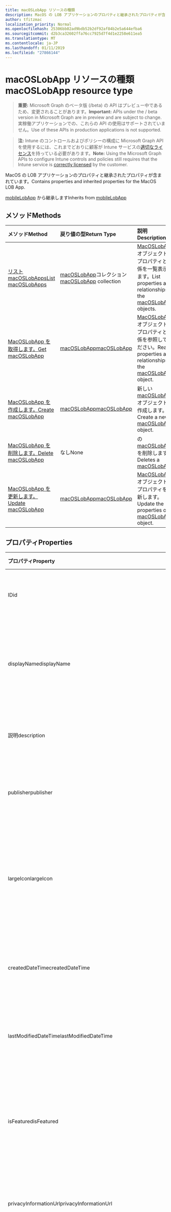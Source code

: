 ```yaml
---
title: macOSLobApp リソースの種類
description: MacOS の LOB アプリケーションのプロパティと継承されたプロパティが含まれています。
author: tfitzmac
localization_priority: Normal
ms.openlocfilehash: 25306bb02ad9bdb52b2df92af84b2e5a644efba6
ms.sourcegitcommit: d2b3ca32602ffa76cc7925d7f4d1e2258e611ea5
ms.translationtype: MT
ms.contentlocale: ja-JP
ms.lasthandoff: 01/11/2019
ms.locfileid: "27866144"
---
```

# <a name="macoslobapp-resource-type"></a><span data-ttu-id="ab895-103">macOSLobApp リソースの種類</span><span class="sxs-lookup"><span data-stu-id="ab895-103">macOSLobApp resource type</span></span>

> <span data-ttu-id="ab895-104">**重要:** Microsoft Graph のベータ版 (/beta) の API はプレビュー中であるため、変更されることがあります。</span><span class="sxs-lookup"><span data-stu-id="ab895-104">**Important:** APIs under the / beta version in Microsoft Graph are in preview and are subject to change.</span></span> <span data-ttu-id="ab895-105">実稼働アプリケーションでの、これらの API の使用はサポートされていません。</span><span class="sxs-lookup"><span data-stu-id="ab895-105">Use of these APIs in production applications is not supported.</span></span>

> <span data-ttu-id="ab895-106">**注:** Intune のコントロールおよびポリシーの構成に Microsoft Graph API を使用するには、これまでどおりに顧客が Intune サービスの[適切なライセンス](https://go.microsoft.com/fwlink/?linkid=839381)を持っている必要があります。</span><span class="sxs-lookup"><span data-stu-id="ab895-106">**Note:** Using the Microsoft Graph APIs to configure Intune controls and policies still requires that the Intune service is [correctly licensed](https://go.microsoft.com/fwlink/?linkid=839381) by the customer.</span></span>

<span data-ttu-id="ab895-107">MacOS の LOB アプリケーションのプロパティと継承されたプロパティが含まれています。</span><span class="sxs-lookup"><span data-stu-id="ab895-107">Contains properties and inherited properties for the MacOS LOB App.</span></span>

<span data-ttu-id="ab895-108">[mobileLobApp](../resources/intune-apps-mobilelobapp.md) から継承します</span><span class="sxs-lookup"><span data-stu-id="ab895-108">Inherits from [mobileLobApp](../resources/intune-apps-mobilelobapp.md)</span></span>

## <a name="methods"></a><span data-ttu-id="ab895-109">メソッド</span><span class="sxs-lookup"><span data-stu-id="ab895-109">Methods</span></span>
|<span data-ttu-id="ab895-110">メソッド</span><span class="sxs-lookup"><span data-stu-id="ab895-110">Method</span></span>|<span data-ttu-id="ab895-111">戻り値の型</span><span class="sxs-lookup"><span data-stu-id="ab895-111">Return Type</span></span>|<span data-ttu-id="ab895-112">説明</span><span class="sxs-lookup"><span data-stu-id="ab895-112">Description</span></span>|
|:---|:---|:---|
|[<span data-ttu-id="ab895-113">リスト macOSLobApps</span><span class="sxs-lookup"><span data-stu-id="ab895-113">List macOSLobApps</span></span>](../api/intune-apps-macoslobapp-list.md)|<span data-ttu-id="ab895-114">[macOSLobApp](../resources/intune-apps-macoslobapp.md)コレクション</span><span class="sxs-lookup"><span data-stu-id="ab895-114">[macOSLobApp](../resources/intune-apps-macoslobapp.md) collection</span></span>|<span data-ttu-id="ab895-115">[MacOSLobApp](../resources/intune-apps-macoslobapp.md)オブジェクトのプロパティと関係を一覧表示します。</span><span class="sxs-lookup"><span data-stu-id="ab895-115">List properties and relationships of the [macOSLobApp](../resources/intune-apps-macoslobapp.md) objects.</span></span>|
|[<span data-ttu-id="ab895-116">MacOSLobApp を取得します。</span><span class="sxs-lookup"><span data-stu-id="ab895-116">Get macOSLobApp</span></span>](../api/intune-apps-macoslobapp-get.md)|[<span data-ttu-id="ab895-117">macOSLobApp</span><span class="sxs-lookup"><span data-stu-id="ab895-117">macOSLobApp</span></span>](../resources/intune-apps-macoslobapp.md)|<span data-ttu-id="ab895-118">[MacOSLobApp](../resources/intune-apps-macoslobapp.md)オブジェクトのプロパティと関係を参照してください。</span><span class="sxs-lookup"><span data-stu-id="ab895-118">Read properties and relationships of the [macOSLobApp](../resources/intune-apps-macoslobapp.md) object.</span></span>|
|[<span data-ttu-id="ab895-119">MacOSLobApp を作成します。</span><span class="sxs-lookup"><span data-stu-id="ab895-119">Create macOSLobApp</span></span>](../api/intune-apps-macoslobapp-create.md)|[<span data-ttu-id="ab895-120">macOSLobApp</span><span class="sxs-lookup"><span data-stu-id="ab895-120">macOSLobApp</span></span>](../resources/intune-apps-macoslobapp.md)|<span data-ttu-id="ab895-121">新しい[macOSLobApp](../resources/intune-apps-macoslobapp.md)オブジェクトを作成します。</span><span class="sxs-lookup"><span data-stu-id="ab895-121">Create a new [macOSLobApp](../resources/intune-apps-macoslobapp.md) object.</span></span>|
|[<span data-ttu-id="ab895-122">MacOSLobApp を削除します。</span><span class="sxs-lookup"><span data-stu-id="ab895-122">Delete macOSLobApp</span></span>](../api/intune-apps-macoslobapp-delete.md)|<span data-ttu-id="ab895-123">なし</span><span class="sxs-lookup"><span data-stu-id="ab895-123">None</span></span>|<span data-ttu-id="ab895-124">の[macOSLobApp](../resources/intune-apps-macoslobapp.md)を削除します。</span><span class="sxs-lookup"><span data-stu-id="ab895-124">Deletes a [macOSLobApp](../resources/intune-apps-macoslobapp.md).</span></span>|
|[<span data-ttu-id="ab895-125">MacOSLobApp を更新します。</span><span class="sxs-lookup"><span data-stu-id="ab895-125">Update macOSLobApp</span></span>](../api/intune-apps-macoslobapp-update.md)|[<span data-ttu-id="ab895-126">macOSLobApp</span><span class="sxs-lookup"><span data-stu-id="ab895-126">macOSLobApp</span></span>](../resources/intune-apps-macoslobapp.md)|<span data-ttu-id="ab895-127">[MacOSLobApp](../resources/intune-apps-macoslobapp.md)オブジェクトのプロパティを更新します。</span><span class="sxs-lookup"><span data-stu-id="ab895-127">Update the properties of a [macOSLobApp](../resources/intune-apps-macoslobapp.md) object.</span></span>|

## <a name="properties"></a><span data-ttu-id="ab895-128">プロパティ</span><span class="sxs-lookup"><span data-stu-id="ab895-128">Properties</span></span>
|<span data-ttu-id="ab895-129">プロパティ</span><span class="sxs-lookup"><span data-stu-id="ab895-129">Property</span></span>|<span data-ttu-id="ab895-130">種類</span><span class="sxs-lookup"><span data-stu-id="ab895-130">Type</span></span>|<span data-ttu-id="ab895-131">説明</span><span class="sxs-lookup"><span data-stu-id="ab895-131">Description</span></span>|
|:---|:---|:---|
|<span data-ttu-id="ab895-132">ID</span><span class="sxs-lookup"><span data-stu-id="ab895-132">id</span></span>|<span data-ttu-id="ab895-133">String</span><span class="sxs-lookup"><span data-stu-id="ab895-133">String</span></span>|<span data-ttu-id="ab895-134">エンティティのキー。</span><span class="sxs-lookup"><span data-stu-id="ab895-134">Key of the entity.</span></span> <span data-ttu-id="ab895-135">[mobileApp](../resources/intune-apps-mobileapp.md) から継承します</span><span class="sxs-lookup"><span data-stu-id="ab895-135">Inherited from [mobileApp](../resources/intune-apps-mobileapp.md)</span></span>|
|<span data-ttu-id="ab895-136">displayName</span><span class="sxs-lookup"><span data-stu-id="ab895-136">displayName</span></span>|<span data-ttu-id="ab895-137">String</span><span class="sxs-lookup"><span data-stu-id="ab895-137">String</span></span>|<span data-ttu-id="ab895-138">管理者が提供またはインポートしたアプリのタイトル。</span><span class="sxs-lookup"><span data-stu-id="ab895-138">The admin provided or imported title of the app.</span></span> <span data-ttu-id="ab895-139">[mobileApp](../resources/intune-apps-mobileapp.md) から継承します</span><span class="sxs-lookup"><span data-stu-id="ab895-139">Inherited from [mobileApp](../resources/intune-apps-mobileapp.md)</span></span>|
|<span data-ttu-id="ab895-140">説明</span><span class="sxs-lookup"><span data-stu-id="ab895-140">description</span></span>|<span data-ttu-id="ab895-141">String</span><span class="sxs-lookup"><span data-stu-id="ab895-141">String</span></span>|<span data-ttu-id="ab895-142">アプリの説明。</span><span class="sxs-lookup"><span data-stu-id="ab895-142">The description of the app.</span></span> <span data-ttu-id="ab895-143">[mobileApp](../resources/intune-apps-mobileapp.md) から継承します</span><span class="sxs-lookup"><span data-stu-id="ab895-143">Inherited from [mobileApp](../resources/intune-apps-mobileapp.md)</span></span>|
|<span data-ttu-id="ab895-144">publisher</span><span class="sxs-lookup"><span data-stu-id="ab895-144">publisher</span></span>|<span data-ttu-id="ab895-145">String</span><span class="sxs-lookup"><span data-stu-id="ab895-145">String</span></span>|<span data-ttu-id="ab895-146">アプリの発行元。</span><span class="sxs-lookup"><span data-stu-id="ab895-146">The publisher of the app.</span></span> <span data-ttu-id="ab895-147">[mobileApp](../resources/intune-apps-mobileapp.md) から継承します</span><span class="sxs-lookup"><span data-stu-id="ab895-147">Inherited from [mobileApp](../resources/intune-apps-mobileapp.md)</span></span>|
|<span data-ttu-id="ab895-148">largeIcon</span><span class="sxs-lookup"><span data-stu-id="ab895-148">largeIcon</span></span>|[<span data-ttu-id="ab895-149">mimeContent</span><span class="sxs-lookup"><span data-stu-id="ab895-149">mimeContent</span></span>](../resources/intune-shared-mimecontent.md)|<span data-ttu-id="ab895-150">アプリの詳細に表示され、アイコンのアップロードに使用される大きなアイコン。</span><span class="sxs-lookup"><span data-stu-id="ab895-150">The large icon, to be displayed in the app details and used for upload of the icon.</span></span> <span data-ttu-id="ab895-151">[mobileApp](../resources/intune-apps-mobileapp.md) から継承します</span><span class="sxs-lookup"><span data-stu-id="ab895-151">Inherited from [mobileApp](../resources/intune-apps-mobileapp.md)</span></span>|
|<span data-ttu-id="ab895-152">createdDateTime</span><span class="sxs-lookup"><span data-stu-id="ab895-152">createdDateTime</span></span>|<span data-ttu-id="ab895-153">DateTimeOffset</span><span class="sxs-lookup"><span data-stu-id="ab895-153">DateTimeOffset</span></span>|<span data-ttu-id="ab895-154">アプリが作成された日時。</span><span class="sxs-lookup"><span data-stu-id="ab895-154">The date and time the app was created.</span></span> <span data-ttu-id="ab895-155">[mobileApp](../resources/intune-apps-mobileapp.md) から継承します</span><span class="sxs-lookup"><span data-stu-id="ab895-155">Inherited from [mobileApp](../resources/intune-apps-mobileapp.md)</span></span>|
|<span data-ttu-id="ab895-156">lastModifiedDateTime</span><span class="sxs-lookup"><span data-stu-id="ab895-156">lastModifiedDateTime</span></span>|<span data-ttu-id="ab895-157">DateTimeOffset</span><span class="sxs-lookup"><span data-stu-id="ab895-157">DateTimeOffset</span></span>|<span data-ttu-id="ab895-158">アプリが最後に変更された日時。</span><span class="sxs-lookup"><span data-stu-id="ab895-158">The date and time the app was last modified.</span></span> <span data-ttu-id="ab895-159">[mobileApp](../resources/intune-apps-mobileapp.md) から継承します</span><span class="sxs-lookup"><span data-stu-id="ab895-159">Inherited from [mobileApp](../resources/intune-apps-mobileapp.md)</span></span>|
|<span data-ttu-id="ab895-160">isFeatured</span><span class="sxs-lookup"><span data-stu-id="ab895-160">isFeatured</span></span>|<span data-ttu-id="ab895-161">Boolean</span><span class="sxs-lookup"><span data-stu-id="ab895-161">Boolean</span></span>|<span data-ttu-id="ab895-162">アプリが管理者のおすすめとしてマークされたかどうかを示す値。[mobileApp](../resources/intune-apps-mobileapp.md) から継承します</span><span class="sxs-lookup"><span data-stu-id="ab895-162">The value indicating whether the app is marked as featured by the admin. Inherited from [mobileApp](../resources/intune-apps-mobileapp.md)</span></span>|
|<span data-ttu-id="ab895-163">privacyInformationUrl</span><span class="sxs-lookup"><span data-stu-id="ab895-163">privacyInformationUrl</span></span>|<span data-ttu-id="ab895-164">String</span><span class="sxs-lookup"><span data-stu-id="ab895-164">String</span></span>|<span data-ttu-id="ab895-165">プライバシーに関する声明の URL。</span><span class="sxs-lookup"><span data-stu-id="ab895-165">The privacy statement Url.</span></span> <span data-ttu-id="ab895-166">[mobileApp](../resources/intune-apps-mobileapp.md) から継承します</span><span class="sxs-lookup"><span data-stu-id="ab895-166">Inherited from [mobileApp](../resources/intune-apps-mobileapp.md)</span></span>|
|<span data-ttu-id="ab895-167">informationUrl</span><span class="sxs-lookup"><span data-stu-id="ab895-167">informationUrl</span></span>|<span data-ttu-id="ab895-168">String</span><span class="sxs-lookup"><span data-stu-id="ab895-168">String</span></span>|<span data-ttu-id="ab895-169">詳細情報の URL。</span><span class="sxs-lookup"><span data-stu-id="ab895-169">The more information Url.</span></span> <span data-ttu-id="ab895-170">[mobileApp](../resources/intune-apps-mobileapp.md) から継承します</span><span class="sxs-lookup"><span data-stu-id="ab895-170">Inherited from [mobileApp](../resources/intune-apps-mobileapp.md)</span></span>|
|<span data-ttu-id="ab895-171">owner</span><span class="sxs-lookup"><span data-stu-id="ab895-171">owner</span></span>|<span data-ttu-id="ab895-172">String</span><span class="sxs-lookup"><span data-stu-id="ab895-172">String</span></span>|<span data-ttu-id="ab895-173">アプリの所有者。</span><span class="sxs-lookup"><span data-stu-id="ab895-173">The owner of the app.</span></span> <span data-ttu-id="ab895-174">[mobileApp](../resources/intune-apps-mobileapp.md) から継承します</span><span class="sxs-lookup"><span data-stu-id="ab895-174">Inherited from [mobileApp](../resources/intune-apps-mobileapp.md)</span></span>|
|<span data-ttu-id="ab895-175">developer</span><span class="sxs-lookup"><span data-stu-id="ab895-175">developer</span></span>|<span data-ttu-id="ab895-176">String</span><span class="sxs-lookup"><span data-stu-id="ab895-176">String</span></span>|<span data-ttu-id="ab895-177">アプリの開発者。</span><span class="sxs-lookup"><span data-stu-id="ab895-177">The developer of the app.</span></span> <span data-ttu-id="ab895-178">[mobileApp](../resources/intune-apps-mobileapp.md) から継承します</span><span class="sxs-lookup"><span data-stu-id="ab895-178">Inherited from [mobileApp](../resources/intune-apps-mobileapp.md)</span></span>|
|<span data-ttu-id="ab895-179">notes</span><span class="sxs-lookup"><span data-stu-id="ab895-179">notes</span></span>|<span data-ttu-id="ab895-180">String</span><span class="sxs-lookup"><span data-stu-id="ab895-180">String</span></span>|<span data-ttu-id="ab895-181">アプリ用のメモ。</span><span class="sxs-lookup"><span data-stu-id="ab895-181">Notes for the app.</span></span> <span data-ttu-id="ab895-182">[mobileApp](../resources/intune-apps-mobileapp.md) から継承します</span><span class="sxs-lookup"><span data-stu-id="ab895-182">Inherited from [mobileApp](../resources/intune-apps-mobileapp.md)</span></span>|
|<span data-ttu-id="ab895-183">uploadState</span><span class="sxs-lookup"><span data-stu-id="ab895-183">uploadState</span></span>|<span data-ttu-id="ab895-184">Int32</span><span class="sxs-lookup"><span data-stu-id="ab895-184">Int32</span></span>|<span data-ttu-id="ab895-185">アップロードの状態です。</span><span class="sxs-lookup"><span data-stu-id="ab895-185">The upload state.</span></span> <span data-ttu-id="ab895-186">[mobileApp](../resources/intune-apps-mobileapp.md) から継承します</span><span class="sxs-lookup"><span data-stu-id="ab895-186">Inherited from [mobileApp](../resources/intune-apps-mobileapp.md)</span></span>|
|<span data-ttu-id="ab895-187">publishingState</span><span class="sxs-lookup"><span data-stu-id="ab895-187">publishingState</span></span>|[<span data-ttu-id="ab895-188">mobileAppPublishingState</span><span class="sxs-lookup"><span data-stu-id="ab895-188">mobileAppPublishingState</span></span>](../resources/intune-apps-mobileapppublishingstate.md)|<span data-ttu-id="ab895-189">アプリの発行の状態。</span><span class="sxs-lookup"><span data-stu-id="ab895-189">The publishing state for the app.</span></span> <span data-ttu-id="ab895-190">アプリが発行されていない限り、アプリを割り当てることができません。</span><span class="sxs-lookup"><span data-stu-id="ab895-190">The app cannot be assigned unless the app is published.</span></span> <span data-ttu-id="ab895-191">[MobileApp](../resources/intune-apps-mobileapp.md)から継承されます。</span><span class="sxs-lookup"><span data-stu-id="ab895-191">Inherited from [mobileApp](../resources/intune-apps-mobileapp.md).</span></span> <span data-ttu-id="ab895-192">可能な値は、`notPublished`、`processing`、`published` です。</span><span class="sxs-lookup"><span data-stu-id="ab895-192">Possible values are: `notPublished`, `processing`, `published`.</span></span>|
|<span data-ttu-id="ab895-193">committedContentVersion</span><span class="sxs-lookup"><span data-stu-id="ab895-193">committedContentVersion</span></span>|<span data-ttu-id="ab895-194">String</span><span class="sxs-lookup"><span data-stu-id="ab895-194">String</span></span>|<span data-ttu-id="ab895-195">内部にコミットされたコンテンツのバージョン。</span><span class="sxs-lookup"><span data-stu-id="ab895-195">The internal committed content version.</span></span> <span data-ttu-id="ab895-196">[mobileLobApp](../resources/intune-apps-mobilelobapp.md) から継承します</span><span class="sxs-lookup"><span data-stu-id="ab895-196">Inherited from [mobileLobApp](../resources/intune-apps-mobilelobapp.md)</span></span>|
|<span data-ttu-id="ab895-197">fileName</span><span class="sxs-lookup"><span data-stu-id="ab895-197">fileName</span></span>|<span data-ttu-id="ab895-198">String</span><span class="sxs-lookup"><span data-stu-id="ab895-198">String</span></span>|<span data-ttu-id="ab895-199">メインの Lob アプリケーションのファイル名。</span><span class="sxs-lookup"><span data-stu-id="ab895-199">The name of the main Lob application file.</span></span> <span data-ttu-id="ab895-200">[mobileLobApp](../resources/intune-apps-mobilelobapp.md) から継承します</span><span class="sxs-lookup"><span data-stu-id="ab895-200">Inherited from [mobileLobApp](../resources/intune-apps-mobilelobapp.md)</span></span>|
|<span data-ttu-id="ab895-201">size</span><span class="sxs-lookup"><span data-stu-id="ab895-201">size</span></span>|<span data-ttu-id="ab895-202">Int64</span><span class="sxs-lookup"><span data-stu-id="ab895-202">Int64</span></span>|<span data-ttu-id="ab895-203">アップロードされたすべてのファイルを含む合計サイズ。</span><span class="sxs-lookup"><span data-stu-id="ab895-203">The total size, including all uploaded files.</span></span> <span data-ttu-id="ab895-204">[mobileLobApp](../resources/intune-apps-mobilelobapp.md) から継承します</span><span class="sxs-lookup"><span data-stu-id="ab895-204">Inherited from [mobileLobApp](../resources/intune-apps-mobilelobapp.md)</span></span>|
|<span data-ttu-id="ab895-205">bundleId</span><span class="sxs-lookup"><span data-stu-id="ab895-205">bundleId</span></span>|<span data-ttu-id="ab895-206">String</span><span class="sxs-lookup"><span data-stu-id="ab895-206">String</span></span>|<span data-ttu-id="ab895-207">バンドル id です。</span><span class="sxs-lookup"><span data-stu-id="ab895-207">The bundle id.</span></span>|
|<span data-ttu-id="ab895-208">minimumSupportedOperatingSystem</span><span class="sxs-lookup"><span data-stu-id="ab895-208">minimumSupportedOperatingSystem</span></span>|[<span data-ttu-id="ab895-209">macOSMinimumOperatingSystem</span><span class="sxs-lookup"><span data-stu-id="ab895-209">macOSMinimumOperatingSystem</span></span>](../resources/intune-apps-macosminimumoperatingsystem.md)|<span data-ttu-id="ab895-210">該当するオペレーティング システムの最小の値です。</span><span class="sxs-lookup"><span data-stu-id="ab895-210">The value for the minimum applicable operating system.</span></span>|
|<span data-ttu-id="ab895-211">buildNumber</span><span class="sxs-lookup"><span data-stu-id="ab895-211">buildNumber</span></span>|<span data-ttu-id="ab895-212">String</span><span class="sxs-lookup"><span data-stu-id="ab895-212">String</span></span>|<span data-ttu-id="ab895-213">MacOS の基幹業務 (LoB) アプリケーションのビルド番号です。</span><span class="sxs-lookup"><span data-stu-id="ab895-213">The build number of MacOS Line of Business (LoB) app.</span></span>|
|<span data-ttu-id="ab895-214">VersionNumber</span><span class="sxs-lookup"><span data-stu-id="ab895-214">versionNumber</span></span>|<span data-ttu-id="ab895-215">String</span><span class="sxs-lookup"><span data-stu-id="ab895-215">String</span></span>|<span data-ttu-id="ab895-216">MacOS の基幹業務 (LoB) アプリケーションのバージョン番号です。</span><span class="sxs-lookup"><span data-stu-id="ab895-216">The version number of MacOS Line of Business (LoB) app.</span></span>|
|<span data-ttu-id="ab895-217">childApps</span><span class="sxs-lookup"><span data-stu-id="ab895-217">childApps</span></span>|<span data-ttu-id="ab895-218">[macOSLobChildApp](../resources/intune-apps-macoslobchildapp.md)コレクション</span><span class="sxs-lookup"><span data-stu-id="ab895-218">[macOSLobChildApp](../resources/intune-apps-macoslobchildapp.md) collection</span></span>|<span data-ttu-id="ab895-219">このバンドル パッケージ内のアプリケーションのリスト</span><span class="sxs-lookup"><span data-stu-id="ab895-219">The app list in this bundle package</span></span>|
|<span data-ttu-id="ab895-220">identityVersion</span><span class="sxs-lookup"><span data-stu-id="ab895-220">identityVersion</span></span>|<span data-ttu-id="ab895-221">String</span><span class="sxs-lookup"><span data-stu-id="ab895-221">String</span></span>|<span data-ttu-id="ab895-222">ID のバージョン。</span><span class="sxs-lookup"><span data-stu-id="ab895-222">The identity version.</span></span>|
|<span data-ttu-id="ab895-223">md5HashChunkSize</span><span class="sxs-lookup"><span data-stu-id="ab895-223">md5HashChunkSize</span></span>|<span data-ttu-id="ab895-224">Int32</span><span class="sxs-lookup"><span data-stu-id="ab895-224">Int32</span></span>|<span data-ttu-id="ab895-225">MD5 ハッシュのチャンク ・ サイズ</span><span class="sxs-lookup"><span data-stu-id="ab895-225">The chunk size for MD5 hash</span></span>|
|<span data-ttu-id="ab895-226">md5Hash</span><span class="sxs-lookup"><span data-stu-id="ab895-226">md5Hash</span></span>|<span data-ttu-id="ab895-227">String コレクション</span><span class="sxs-lookup"><span data-stu-id="ab895-227">String collection</span></span>|<span data-ttu-id="ab895-228">MD5 のハッシュ コード</span><span class="sxs-lookup"><span data-stu-id="ab895-228">The MD5 hash codes</span></span>|
|<span data-ttu-id="ab895-229">ignoreVersionDetection</span><span class="sxs-lookup"><span data-stu-id="ab895-229">ignoreVersionDetection</span></span>|<span data-ttu-id="ab895-230">Boolean</span><span class="sxs-lookup"><span data-stu-id="ab895-230">Boolean</span></span>|<span data-ttu-id="ab895-231">アプリをデバイスにインストールした後に、アプリのバージョンを使用してアプリを検出するかどうかを制御するブール値。</span><span class="sxs-lookup"><span data-stu-id="ab895-231">A boolean to control whether the app's version will be used to detect the app after it is installed on a device.</span></span> <span data-ttu-id="ab895-232">MacOS の自己更新機能を使用する基幹業務 (LoB) アプリケーションは、true に設定します。</span><span class="sxs-lookup"><span data-stu-id="ab895-232">Set this to true for macOS Line of Business (LoB) apps that use a self update feature.</span></span>|

## <a name="relationships"></a><span data-ttu-id="ab895-233">リレーションシップ</span><span class="sxs-lookup"><span data-stu-id="ab895-233">Relationships</span></span>
|<span data-ttu-id="ab895-234">リレーションシップ</span><span class="sxs-lookup"><span data-stu-id="ab895-234">Relationship</span></span>|<span data-ttu-id="ab895-235">型</span><span class="sxs-lookup"><span data-stu-id="ab895-235">Type</span></span>|<span data-ttu-id="ab895-236">説明</span><span class="sxs-lookup"><span data-stu-id="ab895-236">Description</span></span>|
|:---|:---|:---|
|<span data-ttu-id="ab895-237">categories</span><span class="sxs-lookup"><span data-stu-id="ab895-237">categories</span></span>|<span data-ttu-id="ab895-238">[mobileAppCategory](../resources/intune-apps-mobileappcategory.md) コレクション</span><span class="sxs-lookup"><span data-stu-id="ab895-238">[mobileAppCategory](../resources/intune-apps-mobileappcategory.md) collection</span></span>|<span data-ttu-id="ab895-239">このアプリのカテゴリのリスト。</span><span class="sxs-lookup"><span data-stu-id="ab895-239">The list of categories for this app.</span></span> <span data-ttu-id="ab895-240">[mobileApp](../resources/intune-apps-mobileapp.md) から継承します</span><span class="sxs-lookup"><span data-stu-id="ab895-240">Inherited from [mobileApp](../resources/intune-apps-mobileapp.md)</span></span>|
|<span data-ttu-id="ab895-241">assignments</span><span class="sxs-lookup"><span data-stu-id="ab895-241">assignments</span></span>|<span data-ttu-id="ab895-242">[mobileAppAssignment](../resources/intune-apps-mobileappassignment.md) コレクション</span><span class="sxs-lookup"><span data-stu-id="ab895-242">[mobileAppAssignment](../resources/intune-apps-mobileappassignment.md) collection</span></span>|<span data-ttu-id="ab895-243">このモバイル アプリのグループ割り当てのリスト。</span><span class="sxs-lookup"><span data-stu-id="ab895-243">The list of group assignments for this mobile app.</span></span> <span data-ttu-id="ab895-244">[mobileApp](../resources/intune-apps-mobileapp.md) から継承します</span><span class="sxs-lookup"><span data-stu-id="ab895-244">Inherited from [mobileApp](../resources/intune-apps-mobileapp.md)</span></span>|
|<span data-ttu-id="ab895-245">installSummary</span><span class="sxs-lookup"><span data-stu-id="ab895-245">installSummary</span></span>|[<span data-ttu-id="ab895-246">mobileAppInstallSummary</span><span class="sxs-lookup"><span data-stu-id="ab895-246">mobileAppInstallSummary</span></span>](../resources/intune-apps-mobileappinstallsummary.md)|<span data-ttu-id="ab895-247">モバイル アプリ インストール概要です。</span><span class="sxs-lookup"><span data-stu-id="ab895-247">Mobile App Install Summary.</span></span> <span data-ttu-id="ab895-248">[mobileApp](../resources/intune-apps-mobileapp.md) から継承します</span><span class="sxs-lookup"><span data-stu-id="ab895-248">Inherited from [mobileApp](../resources/intune-apps-mobileapp.md)</span></span>|
|<span data-ttu-id="ab895-249">deviceStatuses</span><span class="sxs-lookup"><span data-stu-id="ab895-249">deviceStatuses</span></span>|<span data-ttu-id="ab895-250">[mobileAppInstallStatus](../resources/intune-apps-mobileappinstallstatus.md)コレクション</span><span class="sxs-lookup"><span data-stu-id="ab895-250">[mobileAppInstallStatus](../resources/intune-apps-mobileappinstallstatus.md) collection</span></span>|<span data-ttu-id="ab895-251">このモバイル アプリケーションのインストール状況の一覧です。</span><span class="sxs-lookup"><span data-stu-id="ab895-251">The list of installation states for this mobile app.</span></span> <span data-ttu-id="ab895-252">[mobileApp](../resources/intune-apps-mobileapp.md) から継承します</span><span class="sxs-lookup"><span data-stu-id="ab895-252">Inherited from [mobileApp](../resources/intune-apps-mobileapp.md)</span></span>|
|<span data-ttu-id="ab895-253">userStatuses</span><span class="sxs-lookup"><span data-stu-id="ab895-253">userStatuses</span></span>|<span data-ttu-id="ab895-254">[userAppInstallStatus](../resources/intune-apps-userappinstallstatus.md)コレクション</span><span class="sxs-lookup"><span data-stu-id="ab895-254">[userAppInstallStatus](../resources/intune-apps-userappinstallstatus.md) collection</span></span>|<span data-ttu-id="ab895-255">このモバイル アプリケーションのインストール状況の一覧です。</span><span class="sxs-lookup"><span data-stu-id="ab895-255">The list of installation states for this mobile app.</span></span> <span data-ttu-id="ab895-256">[mobileApp](../resources/intune-apps-mobileapp.md) から継承します</span><span class="sxs-lookup"><span data-stu-id="ab895-256">Inherited from [mobileApp](../resources/intune-apps-mobileapp.md)</span></span>|
|<span data-ttu-id="ab895-257">contentVersions</span><span class="sxs-lookup"><span data-stu-id="ab895-257">contentVersions</span></span>|<span data-ttu-id="ab895-258">[mobileAppContent](../resources/intune-apps-mobileappcontent.md) コレクション</span><span class="sxs-lookup"><span data-stu-id="ab895-258">[mobileAppContent](../resources/intune-apps-mobileappcontent.md) collection</span></span>|<span data-ttu-id="ab895-259">このアプリのコンテンツのバージョンのリスト。</span><span class="sxs-lookup"><span data-stu-id="ab895-259">The list of content versions for this app.</span></span> <span data-ttu-id="ab895-260">[mobileLobApp](../resources/intune-apps-mobilelobapp.md) から継承します</span><span class="sxs-lookup"><span data-stu-id="ab895-260">Inherited from [mobileLobApp](../resources/intune-apps-mobilelobapp.md)</span></span>|

## <a name="json-representation"></a><span data-ttu-id="ab895-261">JSON 表記</span><span class="sxs-lookup"><span data-stu-id="ab895-261">JSON Representation</span></span>
<span data-ttu-id="ab895-262">以下は、リソースの JSON 表記です。</span><span class="sxs-lookup"><span data-stu-id="ab895-262">Here is a JSON representation of the resource.</span></span>
<!-- {
  "blockType": "resource",
  "keyProperty": "id",
  "@odata.type": "microsoft.graph.macOSLobApp"
}
-->
``` json
{
  "@odata.type": "#microsoft.graph.macOSLobApp",
  "id": "String (identifier)",
  "displayName": "String",
  "description": "String",
  "publisher": "String",
  "largeIcon": {
    "@odata.type": "microsoft.graph.mimeContent",
    "type": "String",
    "value": "binary"
  },
  "createdDateTime": "String (timestamp)",
  "lastModifiedDateTime": "String (timestamp)",
  "isFeatured": true,
  "privacyInformationUrl": "String",
  "informationUrl": "String",
  "owner": "String",
  "developer": "String",
  "notes": "String",
  "uploadState": 1024,
  "publishingState": "String",
  "committedContentVersion": "String",
  "fileName": "String",
  "size": 1024,
  "bundleId": "String",
  "minimumSupportedOperatingSystem": {
    "@odata.type": "microsoft.graph.macOSMinimumOperatingSystem",
    "v10_7": true,
    "v10_8": true,
    "v10_9": true,
    "v10_10": true,
    "v10_11": true,
    "v10_12": true,
    "v10_13": true
  },
  "buildNumber": "String",
  "versionNumber": "String",
  "childApps": [
    {
      "@odata.type": "microsoft.graph.macOSLobChildApp",
      "bundleId": "String",
      "buildNumber": "String",
      "versionNumber": "String"
    }
  ],
  "identityVersion": "String",
  "md5HashChunkSize": 1024,
  "md5Hash": [
    "String"
  ],
  "ignoreVersionDetection": true
}
```






